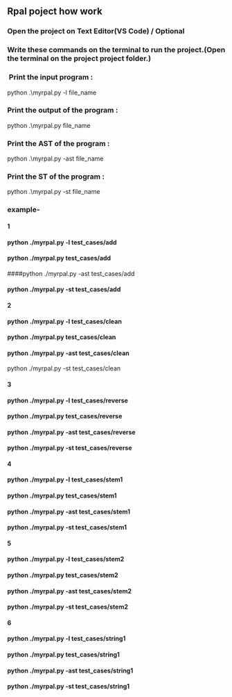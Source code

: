 ## Rpal poject how work
### Open the project on Text Editor(VS Code) / Optional
### Write these commands on the terminal to run the project.(Open the terminal on the project project folder.) 
### ﻿ Print the input program :
python .\myrpal.py -l file_name
### Print the output of the program :
python .\myrpal.py file_name
### Print the AST of the program :
python .\myrpal.py -ast file_name
### Print the ST of the program :
python .\myrpal.py -st file_name

### example-
#### 1
#### python ./myrpal.py -l test_cases/add
#### python ./myrpal.py test_cases/add
####python ./myrpal.py -ast test_cases/add
#### python ./myrpal.py -st test_cases/add
####
#### 2
#### python ./myrpal.py -l test_cases/clean
#### python ./myrpal.py test_cases/clean
#### python ./myrpal.py -ast test_cases/clean
python ./myrpal.py -st test_cases/clean
####
#### 3
#### python ./myrpal.py -l test_cases/reverse
#### python ./myrpal.py test_cases/reverse
#### python ./myrpal.py -ast test_cases/reverse
#### python ./myrpal.py -st test_cases/reverse

#### 4
#### python ./myrpal.py -l test_cases/stem1
#### python ./myrpal.py test_cases/stem1
#### python ./myrpal.py -ast test_cases/stem1
#### python ./myrpal.py -st test_cases/stem1
#### 
#### 5
#### python ./myrpal.py -l test_cases/stem2
#### python ./myrpal.py test_cases/stem2
#### python ./myrpal.py -ast test_cases/stem2
#### python ./myrpal.py -st test_cases/stem2
####
#### 6
#### python ./myrpal.py -l test_cases/string1
#### python ./myrpal.py test_cases/string1
#### python ./myrpal.py -ast test_cases/string1
#### python ./myrpal.py -st test_cases/string1
